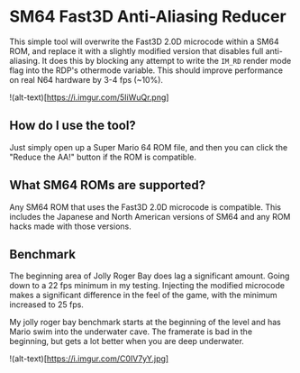 # SM64 Fast3D Anti-Aliasing Reducer
 
This simple tool will overwrite the Fast3D 2.0D microcode within a SM64 ROM, and replace it with a slightly modified version that disables full anti-aliasing. It does this by blocking any attempt to write the `IM_RD` render mode flag into the RDP's othermode variable. This should improve performance on real N64 hardware by 3-4 fps (~10%).

!(alt-text)[https://i.imgur.com/5IiWuQr.png]

## How do I use the tool?

Just simply open up a Super Mario 64 ROM file, and then you can click the "Reduce the AA!" button if the ROM is compatible.

## What SM64 ROMs are supported?

Any SM64 ROM that uses the Fast3D 2.0D microcode is compatible. This includes the Japanese and North American versions of SM64 and any ROM hacks made with those versions.

## Benchmark

The beginning area of Jolly Roger Bay does lag a significant amount. Going down to a 22 fps minimum in my testing. Injecting the modified microcode makes a significant difference in the feel of the game, with the minimum increased to 25 fps.

My jolly roger bay benchmark starts at the beginning of the level and has Mario swim into the underwater cave. The framerate is bad in the beginning, but gets a lot better when you are deep underwater.

!(alt-text)[https://i.imgur.com/C0IV7yY.jpg]